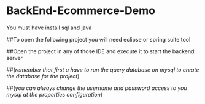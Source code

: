 # BackEnd-Ecommerce-Demo
You must have install sql and java

##To open the following project you will need eclipse or spring suite tool

##Open the project in any of those IDE and execute it to start the backend server 

##(*remember that first u have to run the query database on mysql to create the database for the project*)

##(*you can always change the username and password access to you mysql at the properties configuration*)
